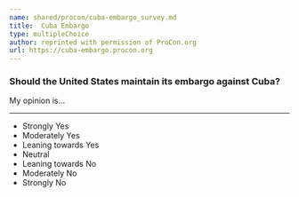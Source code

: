 ```yaml
---
name: shared/procon/cuba-embargo_survey.md
title:  Cuba Embargo 
type: multipleChoice
author: reprinted with permission of ProCon.org
url: https://cuba-embargo.procon.org 
---
```


###  Should the United States maintain its embargo against Cuba?

My opinion is...

---

- Strongly Yes
- Moderately Yes
- Leaning towards Yes
- Neutral
- Leaning towards No
- Moderately No
- Strongly No

